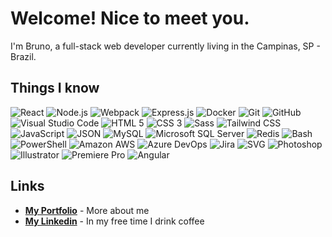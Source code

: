 <h1>Welcome! Nice to meet you.</h1>

I'm Bruno, a full-stack web developer currently living in the Campinas, SP - Brazil.

<h2>Things I know</h2>
<p>
  <img alt="React" src="https://img.shields.io/badge/-React-45b8d8?logo=react&logoColor=white" />
  <img alt="Node.js" src="https://img.shields.io/badge/-Node.js-74ac63?logo=node.js&logoColor=white" />
  <img alt="Webpack" src="https://img.shields.io/badge/-Webpack-8DD6F9?logo=webpack&logoColor=333" />
  <img alt="Express.js" src="https://img.shields.io/badge/-Express.js-ead81c?logo=express&logoColor=black" />
  <img alt="Docker" src="https://img.shields.io/badge/-Docker-2491e6?logo=docker&logoColor=white" /> 
  <img alt="Git" src="https://img.shields.io/badge/-Git-e94e31?logo=git&logoColor=white" /> 
  <img alt="GitHub" src="https://img.shields.io/badge/-GitHub%20(%2BAPI)-24282e?logo=github&logoColor=white" />
  <img alt="Visual Studio Code" src="https://img.shields.io/badge/-Visual%20Studio%20Code-007ACC?logo=Visual%20Studio%20Code&logoColor=white" />
  <img alt="HTML 5" src="https://img.shields.io/badge/-HTML5-dd4b24?logo=html5&logoColor=white" />
  <img alt="CSS 3" src="https://img.shields.io/badge/-CSS%203-333?logo=css3&logoColor=white" />
  <img alt="Sass" src="https://img.shields.io/badge/-Sass-CC6699?logo=sass&logoColor=white" />
  <img alt="Tailwind CSS" src="https://img.shields.io/badge/-Tailwind%20CSS-09b0ce?logo=tailwind%20css&logoColor=white" />
  <img alt="JavaScript" src="https://img.shields.io/badge/-JavaScript-333?logo=javascript&logoColor=white" />
  <img alt="JSON" src="https://img.shields.io/badge/-JSON-000?logo=json&logoColor=white" />
  <img alt="MySQL" src="https://img.shields.io/badge/-MySQL-045e86?logo=mysql&logoColor=white" />
  <img alt="Microsoft SQL Server" src="https://img.shields.io/badge/-Microsoft%20SQL%20Server-db4842?logo=Microsoft%20SQL%20Server&logoColor=white" />
  <img alt="Redis" src="https://img.shields.io/badge/-Redis-9f1d10?logo=Redis&logoColor=white" />
  <img alt="Bash" src="https://img.shields.io/badge/-Bash-333?logo=gnu%20bash&logoColor=white" />
  <img alt="PowerShell" src="https://img.shields.io/badge/-PowerShell-002254?logo=powershell&logoColor=white" />
  <img alt="Amazon AWS" src="https://img.shields.io/badge/-Amazon%20AWS-f79402?logo=Amazon%20AWS&logoColor=white" />
  <img alt="Azure DevOps" src="https://img.shields.io/badge/-Azure%20DevOps-0174cd?logo=azure%20devops&logoColor=white" />
  <img alt="Jira" src="https://img.shields.io/badge/-Jira-0052CC?logo=jira&logoColor=white" />
  <img alt="SVG" src="https://img.shields.io/badge/-SVG-FFB13B?logo=svg&logoColor=444" />
  <img alt="Photoshop" src="https://img.shields.io/badge/-Photoshop-31A8FF?logo=adobe%20photoshop&logoColor=white" />
  <img alt="Illustrator" src="https://img.shields.io/badge/-Illustrator-FF9A00?logo=adobe%20illustrator&logoColor=white" />
  <img alt="Premiere Pro" src="https://img.shields.io/badge/-Premiere%20Pro-9999FF?logo=adobe%20premiere%20pro&logoColor=white" />
  <img alt="Angular" src="https://img.shields.io/badge/-Angular-DD0031?logo=angular&logoColor=white" />
</p>

## Links
* **[My Portfolio](https://bruno-candia.github.io/my-portfolio/)** - More about me
* **[My Linkedin](https://www.linkedin.com/in/bruno-costa-candia/)** - In my free time I drink coffee
